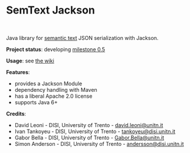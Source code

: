 SemText Jackson 
===
<!--
<p align="center">
<img alt="Jackan" src="https://github.com/opendatatrentino/jackan/wiki/img/jackan-logo-200px.png" width="150px">
</p>
-->

<br/>

Java library for [semantic text](https://github.com/opendatatrentino/semtext) JSON serialization with Jackson.

**Project status**: developing [milestone 0.5](https://github.com/opendatatrentino/semtext-jackson/issues?milestone=1&state=open) 

**Usage**: see [the wiki](https://github.com/opendatatrentino/semtext-jackson/wiki)


**Features**:
  * provides a Jackson Module
  * dependency handling with Maven
  * has a liberal Apache 2.0 license
  * supports Java 6+


**Credits**:

* David Leoni - DISI, University of Trento - david.leoni@unitn.it
* Ivan Tankoyeu - DISI, University of Trento - tankoyeu@disi.unitn.it
* Gabor Bella - DISI, University of Trento - Gabor.Bella@unitn.it
* Simon Anderson - DISI, University of Trento - andersson@disi.unitn.it




